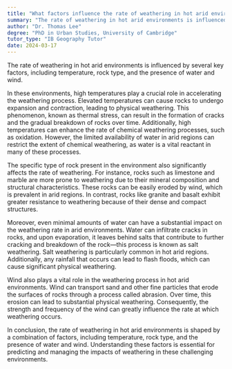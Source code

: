 ```yaml
---
title: "What factors influence the rate of weathering in hot arid environments?"
summary: "The rate of weathering in hot arid environments is influenced by temperature, rock type, and the presence of water and wind."
author: "Dr. Thomas Lee"
degree: "PhD in Urban Studies, University of Cambridge"
tutor_type: "IB Geography Tutor"
date: 2024-03-17
---
```


The rate of weathering in hot arid environments is influenced by several key factors, including temperature, rock type, and the presence of water and wind.

In these environments, high temperatures play a crucial role in accelerating the weathering process. Elevated temperatures can cause rocks to undergo expansion and contraction, leading to physical weathering. This phenomenon, known as thermal stress, can result in the formation of cracks and the gradual breakdown of rocks over time. Additionally, high temperatures can enhance the rate of chemical weathering processes, such as oxidation. However, the limited availability of water in arid regions can restrict the extent of chemical weathering, as water is a vital reactant in many of these processes.

The specific type of rock present in the environment also significantly affects the rate of weathering. For instance, rocks such as limestone and marble are more prone to weathering due to their mineral composition and structural characteristics. These rocks can be easily eroded by wind, which is prevalent in arid regions. In contrast, rocks like granite and basalt exhibit greater resistance to weathering because of their dense and compact structures.

Moreover, even minimal amounts of water can have a substantial impact on the weathering rate in arid environments. Water can infiltrate cracks in rocks, and upon evaporation, it leaves behind salts that contribute to further cracking and breakdown of the rock—this process is known as salt weathering. Salt weathering is particularly common in hot arid regions. Additionally, any rainfall that occurs can lead to flash floods, which can cause significant physical weathering.

Wind also plays a vital role in the weathering process in hot arid environments. Wind can transport sand and other fine particles that erode the surfaces of rocks through a process called abrasion. Over time, this erosion can lead to substantial physical weathering. Consequently, the strength and frequency of the wind can greatly influence the rate at which weathering occurs.

In conclusion, the rate of weathering in hot arid environments is shaped by a combination of factors, including temperature, rock type, and the presence of water and wind. Understanding these factors is essential for predicting and managing the impacts of weathering in these challenging environments.
    